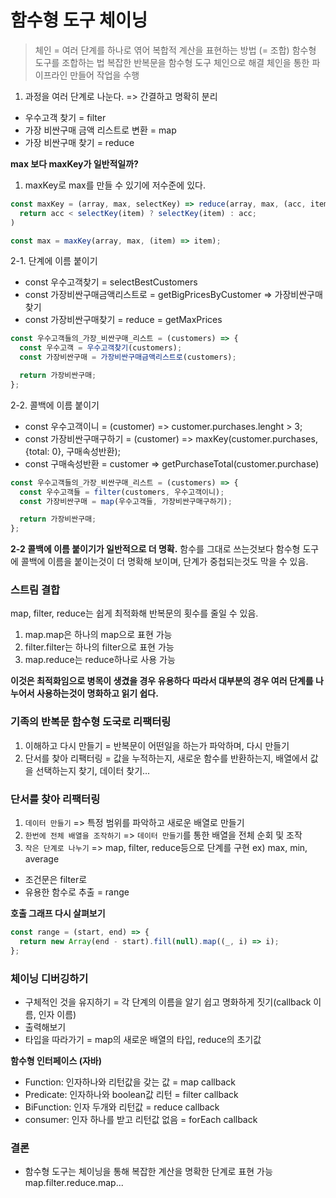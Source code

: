 # 함수형 도구 체이닝

> 체인 = 여러 단계를 하나로 엮어 복합적 계산을 표현하는 방법 (= 조합)
> 함수형 도구를 조합하는 법
> 복잡한 반복문을 함수형 도구 체인으로 해결
> 체인을 통한 파이프라인 만들어 작업을 수행

1. 과정을 여러 단계로 나눈다. => 간결하고 명확히 분리

- 우수고객 찾기 = filter
- 가장 비싼구매 금액 리스트로 변환 = map
- 가장 비싼구매 찾기 = reduce

**max 보다 maxKey가 일반적일까?**

1. maxKey로 max를 만들 수 있기에 저수준에 있다.

```js
const maxKey = (array, max, selectKey) => reduce(array, max, (acc, item) =>
  return acc < selectKey(item) ? selectKey(item) : acc;
)

const max = maxKey(array, max, (item) => item);
```

2-1. 단계에 이름 붙이기

- const 우수고객찾기 = selectBestCustomers
- const 가장비싼구매금액리스트로 = getBigPricesByCustomer => 가장비싼구매찾기
- const 가장비싼구매찾기 = reduce = getMaxPrices

```js
const 우수고객들의_가장_비싼구매_리스트 = (customers) => {
  const 우수고객 = 우수고객찾기(customers);
  const 가장비싼구매 = 가장비싼구매금액리스트로(customers);

  return 가장비싼구매;
};
```

2-2. 콜백에 이름 붙이기

- const 우수고객이니 = (customer) => customer.purchases.lenght > 3;
- const 가장비싼구매구하기 = (customer) => maxKey(customer.purchases, {total: 0}, 구매속성반환);
- const 구매속성반환 = customer => getPurchaseTotal(customer.purchase)

```js
const 우수고객들의_가장_비싼구매_리스트 = (customers) => {
  const 우수고객들 = filter(customers, 우수고객이니);
  const 가장비싼구매 = map(우수고객들, 가장비싼구매구하기);

  return 가장비싼구매;
};
```

**2-2 콜백에 이름 붙이기가 일반적으로 더 명확.**
함수를 그대로 쓰는것보다 함수형 도구에 콜백에 이름을 붙이는것이 더 명확해 보이며, 단계가 중첩되는것도 막을 수 있음.

### 스트림 결합

map, filter, reduce는 쉽게 최적화해 반복문의 횟수를 줄일 수 있음.

1. map.map은 하나의 map으로 표현 가능
2. filter.filter는 하나의 filter으로 표현 가능
3. map.reduce는 reduce하나로 사용 가능

**이것은 최적화임으로 병목이 생겼을 경우 유용하다**
**따라서 대부분의 경우 여러 단계를 나누어서 사용하는것이 명화하고 읽기 쉽다.**

### 기족의 반복문 함수형 도국로 리팩터링

1. 이해하고 다시 만들기 = 반복문이 어떤일을 하는가 파악하며, 다시 만들기
2. 단서를 찾아 리팩터링 = 값을 누적하는지, 새로운 함수를 반환하는지, 배열에서 값을 선택하는지 찾기, 데이터 찾기...

### 단서를 찾아 리팩터링

1. `데이터 만들기` => 특정 범위를 파악하고 새로운 배열로 만들기
2. `한번에 전체 배열을 조작하기` => `데이터 만들기`를 통한 배열을 전체 순회 및 조작
3. `작은 단계로 나누기` => map, filter, reduce등으로 단계를 구현 ex) max, min, average

- 조건문은 filter로
- 유용한 함수로 추출 = range

**호출 그래프 다시 살펴보기**

```js
const range = (start, end) => {
  return new Array(end - start).fill(null).map((_, i) => i);
};
```

### 체이닝 디버깅하기

- 구체적인 것을 유지하기 = 각 단계의 이름을 알기 쉽고 명화하게 짓기(callback 이름, 인자 이름)
- 출력해보기
- 타입을 따라가기 = map의 새로운 배열의 타입, reduce의 초기값

**함수형 인터페이스 (자바)**

- Function: 인자하나와 리턴값을 갖는 값 = map callback
- Predicate: 인자하나와 boolean값 리턴 = filter callback
- BiFunction: 인자 두개와 리턴값 = reduce callback
- consumer: 인자 하나를 받고 리턴값 없음 = forEach callback

### 결론

- 함수형 도구는 체이닝을 통해 복잡한 계산을 명확한 단계로 표현 가능 map.filter.reduce.map...
